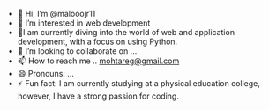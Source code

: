 - 👋 Hi, I’m @malooojr11
- 👀 I’m interested in web development
- 🌱I am currently diving into the world of web and application development, with a focus on using Python.
- 💞️ I’m looking to collaborate on ...
- 📫 How to reach me .. mohtareg@gmail.com
- 😄 Pronouns: ...
- ⚡ Fun fact: I am currently studying at a physical education college, however, I have a strong passion for coding.

<!---
malooojr11/malooojr11 is a ✨ special ✨ repository because its `README.md` (this file) appears on your GitHub profile.
You can click the Preview link to take a look at your changes.
--->
